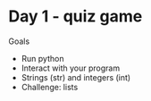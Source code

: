 # Day 1 - quiz game

Goals

- Run python
- Interact with your program
- Strings (str) and integers (int)
- Challenge: lists
